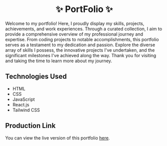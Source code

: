 <h1 align="center">
       ✨  PortFolio  ✨
</h1>

Welcome to my portfolio! Here, I proudly display my skills, projects, achievements, and work experiences. Through a curated collection, I aim to provide a comprehensive overview of my professional journey and expertise. From coding projects to notable accomplishments, this portfolio serves as a testament to my dedication and passion. Explore the diverse array of skills I possess, the innovative projects I've undertaken, and the significant milestones I've achieved along the way. Thank you for visiting and taking the time to learn more about my journey.

## Technologies Used

- HTML
- CSS
- JavaScript
- React.js
- Tailwind CSS

## Production Link

You can view the live version of this portfolio [here](https://portfolio-sumit.netlify.app/).
